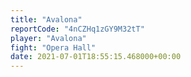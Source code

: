 ```yaml
---
title: "Avalona"
reportCode: "4nCZHq1zGY9M32tT"
player: "Avalona"
fight: "Opera Hall"
date: 2021-07-01T18:55:15.468000+00:00
---
```

